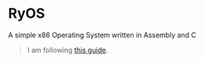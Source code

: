 # RyOS
A simple x86 Operating System written in Assembly and C

> I am following [this guide](https://www.youtube.com/playlist?list=PLFjM7v6KGMpiH2G-kT781ByCNC_0pKpPN).
